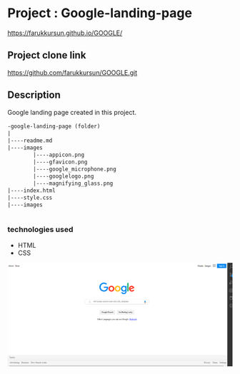 # Project : Google-landing-page
https://farukkursun.github.io/GOOGLE/

## Project clone link
https://github.com/farukkursun/GOOGLE.git

## Description
Google landing page created in this project.


```
-google-landing-page (folder)
|
|----readme.md               
|----images           
        |----appicon.png   
        |----gfavicon.png
		|----google_microphone.png
		|----googlelogo.png
		|----magnifying_glass.png
|----index.html  
|----style.css   
|----images	     
    	

```

### technologies used
- HTML
- CSS

![proje image](https://raw.githubusercontent.com/farukkursun/GOOGLE/master/imagegooglepage.png)